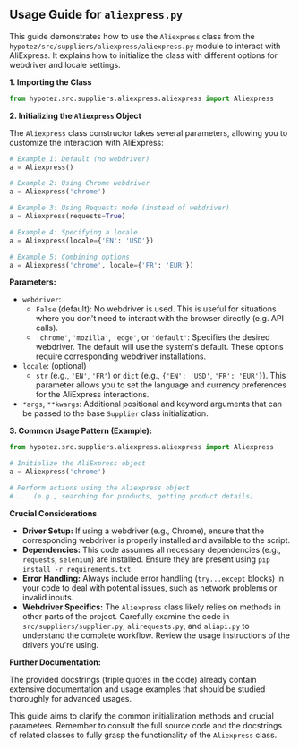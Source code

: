 ## Usage Guide for `aliexpress.py`

This guide demonstrates how to use the `Aliexpress` class from the `hypotez/src/suppliers/aliexpress/aliexpress.py` module to interact with AliExpress.  It explains how to initialize the class with different options for webdriver and locale settings.

**1. Importing the Class**

```python
from hypotez.src.suppliers.aliexpress.aliexpress import Aliexpress
```

**2. Initializing the `Aliexpress` Object**

The `Aliexpress` class constructor takes several parameters, allowing you to customize the interaction with AliExpress:

```python
# Example 1: Default (no webdriver)
a = Aliexpress()

# Example 2: Using Chrome webdriver
a = Aliexpress('chrome')

# Example 3: Using Requests mode (instead of webdriver)
a = Aliexpress(requests=True) 

# Example 4: Specifying a locale
a = Aliexpress(locale={'EN': 'USD'})

# Example 5: Combining options
a = Aliexpress('chrome', locale={'FR': 'EUR'})
```

**Parameters:**

* `webdriver`:
    * `False` (default):  No webdriver is used.  This is useful for situations where you don't need to interact with the browser directly (e.g. API calls).
    * `'chrome'`, `'mozilla'`, `'edge'`, or `'default'`:  Specifies the desired webdriver. The default will use the system's default.  These options require corresponding webdriver installations.
* `locale`: (optional)
    * `str` (e.g., `'EN'`, `'FR'`) or `dict` (e.g., `{'EN': 'USD'`, `'FR': 'EUR'}`).  This parameter allows you to set the language and currency preferences for the AliExpress interactions.
* `*args`, `**kwargs`:  Additional positional and keyword arguments that can be passed to the base `Supplier` class initialization.


**3. Common Usage Pattern (Example):**

```python
from hypotez.src.suppliers.aliexpress.aliexpress import Aliexpress

# Initialize the AliExpress object
a = Aliexpress('chrome')

# Perform actions using the Aliexpress object
# ... (e.g., searching for products, getting product details)
```

**Crucial Considerations**


* **Driver Setup:** If using a webdriver (e.g., Chrome), ensure that the corresponding webdriver is properly installed and available to the script.
* **Dependencies:** This code assumes all necessary dependencies (e.g., `requests`, `selenium`) are installed. Ensure they are present using `pip install -r requirements.txt`.
* **Error Handling:**  Always include error handling (`try...except` blocks) in your code to deal with potential issues, such as network problems or invalid inputs.
* **Webdriver Specifics:** The `Aliexpress` class likely relies on methods in other parts of the project. Carefully examine the code in `src/suppliers/supplier.py`, `alirequests.py`, and `aliapi.py` to understand the complete workflow.  Review the usage instructions of the drivers you're using.


**Further Documentation:**

The provided docstrings (triple quotes in the code) already contain extensive documentation and usage examples that should be studied thoroughly for advanced usages.


This guide aims to clarify the common initialization methods and crucial parameters. Remember to consult the full source code and the docstrings of related classes to fully grasp the functionality of the `Aliexpress` class.